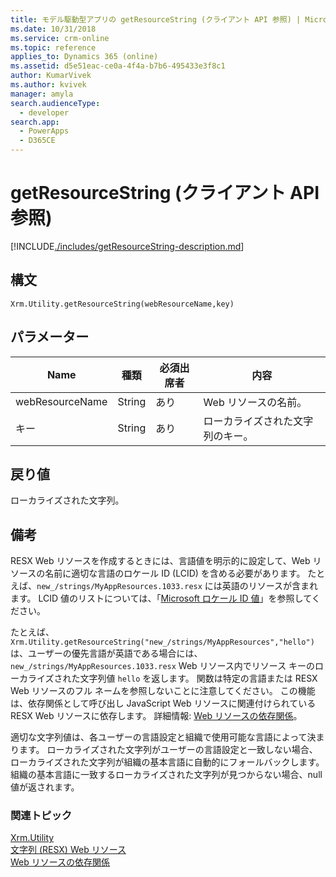 ```yaml
---
title: モデル駆動型アプリの getResourceString (クライアント API 参照) | MicrosoftDocs
ms.date: 10/31/2018
ms.service: crm-online
ms.topic: reference
applies_to: Dynamics 365 (online)
ms.assetid: d5e51eac-ce0a-4f4a-b7b6-495433e3f8c1
author: KumarVivek
ms.author: kvivek
manager: amyla
search.audienceType:
  - developer
search.app:
  - PowerApps
  - D365CE
---
```

# <a name="getresourcestring-client-api-reference"></a>getResourceString (クライアント API 参照)



[!INCLUDE[./includes/getResourceString-description.md](./includes/getResourceString-description.md)] 

## <a name="syntax"></a>構文

`Xrm.Utility.getResourceString(webResourceName,key)` 

## <a name="parameters"></a>パラメーター

|Name |種類​​ |必須出席者 |内容 |
|---|---|---|---|
|webResourceName|String|あり|Web リソースの名前。|
|キー|String|あり|ローカライズされた文字列のキー。|

## <a name="return-value"></a>戻り値

ローカライズされた文字列。

## <a name="remarks"></a>備考

<!-- 
Content adapted from /developer/resx-web-resources 
If you change this, make sure that topic is in sync.
-->

RESX Web リソースを作成するときには、言語値を明示的に設定して、Web リソースの名前に適切な言語のロケール ID (LCID) を含める必要があります。 たとえば、`new_/strings/MyAppResources.1033.resx` には英語のリソースが含まれます。 LCID 値のリストについては、「[Microsoft ロケール ID 値](https://msdn.microsoft.com/library/ms912047(WinEmbedded.10).aspx)」を参照してください。

たとえば、`Xrm.Utility.getResourceString("new_/strings/MyAppResources","hello")` は、ユーザーの優先言語が英語である場合には、`new_/strings/MyAppResources.1033.resx` Web リソース内でリソース キーのローカライズされた文字列値 `hello` を返します。 関数は特定の言語または RESX Web リソースのフル ネームを参照しないことに注意してください。 この機能は、依存関係として呼び出し JavaScript Web リソースに関連付けられている RESX Web リソースに依存します。 詳細情報: [Web リソースの依存関係](../../../web-resource-dependencies.md)。

適切な文字列値は、各ユーザーの言語設定と組織で使用可能な言語によって決まります。 ローカライズされた文字列がユーザーの言語設定と一致しない場合、ローカライズされた文字列が組織の基本言語に自動的にフォールバックします。 組織の基本言語に一致するローカライズされた文字列が見つからない場合、null 値が返されます。

### <a name="related-topics"></a>関連トピック

[Xrm.Utility](../xrm-utility.md)<br />
[文字列 (RESX) Web リソース](../../../resx-web-resources.md)<br />
[Web リソースの依存関係](../../../web-resource-dependencies.md)



